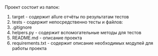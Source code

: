 Проект состоит из папок:
1) target - содержит allure отчёты по результатам тестов
2) tests - содержит непосредственно тесты
и файлов:
1) .gitignore
2) helpers.py - содержит вспомогательные методы для тестов
3) README.md - описание проекта
4) requirements.txt - содержит описание необходимых модулей для работы проекта
